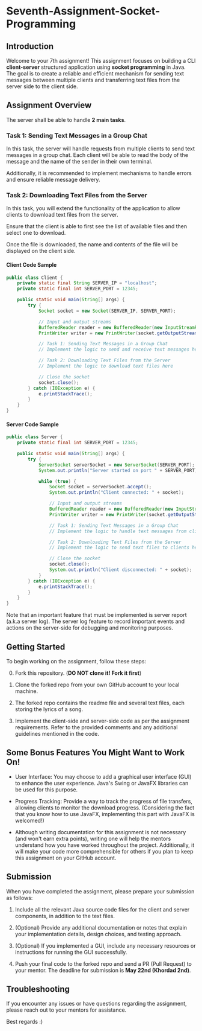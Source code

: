 # Seventh-Assignment-Socket-Programming

## Introduction
Welcome to your 7th assignment! This assignment focuses on building a CLI **client-server** structured application using **socket programming** in Java. The goal is to create a reliable and efficient mechanism for sending text messages between multiple clients and transferring text files from the server side to the client side.

## Assignment Overview
The server shall be able to handle **2 main tasks**.

### Task 1: Sending Text Messages in a Group Chat
In this task, the server will handle requests from multiple clients to send text messages in a group chat. Each client will be able to read the body of the message and the name of the sender in their own terminal.

Additionally, it is recommended to implement mechanisms to handle errors and ensure reliable message delivery.

### Task 2: Downloading Text Files from the Server
In this task, you will extend the functionality of the application to allow clients to download text files from the server.

Ensure that the client is able to first see the list of available files and then select one to download.

Once the file is downloaded, the name and contents of the file will be displayed on the client side.

#### Client Code Sample
```java
public class Client {
    private static final String SERVER_IP = "localhost";
    private static final int SERVER_PORT = 12345;

    public static void main(String[] args) {
        try {
            Socket socket = new Socket(SERVER_IP, SERVER_PORT);

            // Input and output streams
            BufferedReader reader = new BufferedReader(new InputStreamReader(socket.getInputStream()));
            PrintWriter writer = new PrintWriter(socket.getOutputStream(), true);

            // Task 1: Sending Text Messages in a Group Chat
            // Implement the logic to send and receive text messages here

            // Task 2: Downloading Text Files from the Server
            // Implement the logic to download text files here

            // Close the socket
            socket.close();
        } catch (IOException e) {
            e.printStackTrace();
        }
    }
}
```



#### Server Code Sample
```java
public class Server {
    private static final int SERVER_PORT = 12345;

    public static void main(String[] args) {
        try {
            ServerSocket serverSocket = new ServerSocket(SERVER_PORT);
            System.out.println("Server started on port " + SERVER_PORT);

            while (true) {
                Socket socket = serverSocket.accept();
                System.out.println("Client connected: " + socket);

                // Input and output streams
                BufferedReader reader = new BufferedReader(new InputStreamReader(socket.getInputStream()));
                PrintWriter writer = new PrintWriter(socket.getOutputStream(), true);

                // Task 1: Sending Text Messages in a Group Chat
                // Implement the logic to handle text messages from clients here

                // Task 2: Downloading Text Files from the Server
                // Implement the logic to send text files to clients here

                // Close the socket
                socket.close();
                System.out.println("Client disconnected: " + socket);
            }
        } catch (IOException e) {
            e.printStackTrace();
        }
    }
}
```

Note that an important feature that must be implemented is server report (a.k.a server log). The server log feature to record important events and actions on the server-side for debugging and monitoring purposes.

## Getting Started
To begin working on the assignment, follow these steps:

0. Fork this repository. (**DO NOT clone it! Fork it first**)

1. Clone the forked repo from your own GitHub account to your local machine.

2. The forked repo contains the readme file and several text files, each storing the lyrics of a song.

3. Implement the client-side and server-side code as per the assignment requirements. Refer to the provided comments and any additional guidelines mentioned in the code.

## Some Bonus Features You Might Want to Work On!

- User Interface: You may choose to add a graphical user interface (GUI) to enhance the user experience. Java's Swing or JavaFX libraries can be used for this purpose.

- Progress Tracking: Provide a way to track the progress of file transfers, allowing clients to monitor the download progress. (Considering the fact that you know how to use JavaFX, implementing this part with JavaFX is welcomed!)

- Although writing documentation for this assignment is not necessary (and won't earn extra points), writing one will help the mentors understand how you have worked throughout the project. Additionally, it will make your code more comprehensible for others if you plan to keep this assignment on your GitHub account.

## Submission
When you have completed the assignment, please prepare your submission as follows:

1. Include all the relevant Java source code files for the client and server components, in addition to the text files.

2. (Optional) Provide any additional documentation or notes that explain your implementation details, design choices, and testing approach.

3. (Optional) If you implemented a GUI, include any necessary resources or instructions for running the GUI successfully.

4. Push your final code to the forked repo and send a PR (Pull Request) to your mentor. The deadline for submission is **May 22nd (Khordad 2nd)**.

## Troubleshooting
If you encounter any issues or have questions regarding the assignment, please reach out to your mentors for assistance.

Best regards :)